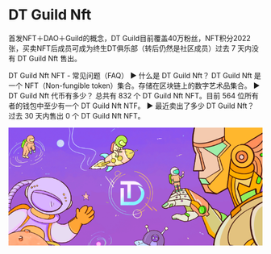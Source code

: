 # DT Guild Nft

首发NFT＋DAO＋Guild的概念，DT Guild目前覆盖40万粉丝，NFT积分2022张，买卖NFT后成员可成为终生DT俱乐部（转后仍然是社区成员）过去 7 天内没有 DT Guild Nft 售出。

DT Guild Nft NFT - 常见问题（FAQ）
▶ 什么是 DT Guild Nft？
DT Guild Nft 是一个 NFT（Non-fungible token）集合。存储在区块链上的数字艺术品集合。
▶ DT Guild Nft 代币有多少？
总共有 832 个 DT Guild Nft NFT。目前 564 位所有者的钱包中至少有一个 DT Guild Nft NTF。
▶ 最近卖出了多少 DT Guild Nft？
过去 30 天内售出 0 个 DT Guild Nft NFT。

![NTF](微信截图_20220826164246.png)


